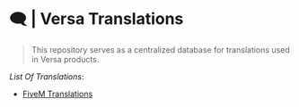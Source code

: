 # 🗨️ | Versa Translations

> This repository serves as a centralized database for translations used in Versa products.

_List Of Translations_:

- [FiveM Translations](./fivem/)
